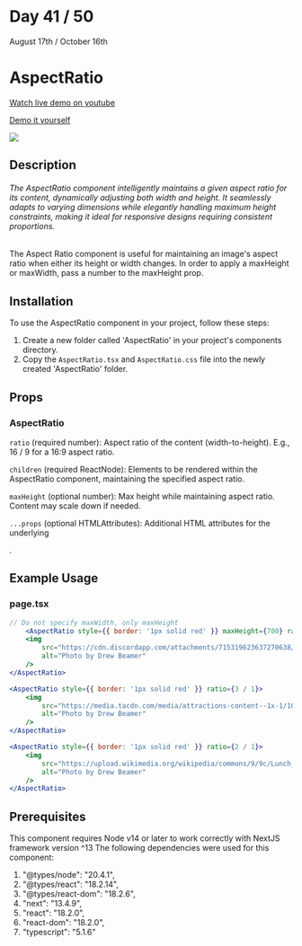 # Day 41 / 50

August 17th / October 16th

# AspectRatio
<a href="https://youtu.be/bJvV43ZRd0A" target="_blank">Watch live demo on youtube</a>

<a href="https:/ / 50daysofcomponents.netlify.app/AspectRatio" target="_blank">Demo it yourself</a>

<a href="https:/ / 50daysofcomponents.netlify.app/AspectRatio" target="_blank"><img src="https://cdn.discordapp.com/attachments/715319623637270638/1141804467243728906/image.png"/></a>  

## Description 

###### The AspectRatio component intelligently maintains a given aspect ratio for its content, dynamically adjusting both width and height. It seamlessly adapts to varying dimensions while elegantly handling maximum height constraints, making it ideal for responsive designs requiring consistent proportions.


The Aspect Ratio component is useful for maintaining an image's aspect ratio when either its height or width changes. In order to apply a maxHeight or maxWidth, pass a number to the maxHeight prop.

## Installation 

To use the AspectRatio component in your project, follow these steps:

1. Create a new folder called 'AspectRatio' in your project's components directory.
2. Copy the `AspectRatio.tsx` and `AspectRatio.css` file into the newly created 'AspectRatio' folder.

## Props 
### AspectRatio
`ratio` (required number): Aspect ratio of the content (width-to-height). E.g., 16 / 9 for a 16:9 aspect ratio.

`children` (required ReactNode): Elements to be rendered within the AspectRatio component, maintaining the specified aspect ratio.

`maxHeight` (optional number): Max height while maintaining aspect ratio. Content may scale down if needed.

`...props` (optional HTMLAttributes<HTMLElement>): Additional HTML attributes for the underlying <div>.

## Example Usage
### page.tsx
```jsx
// Do not specify maxWidth, only maxHeight
    <AspectRatio style={{ border: '1px solid red' }} maxHeight={700} ratio={1 / 1}>
    <img
        src="https://cdn.discordapp.com/attachments/715319623637270638/1141796329564147772/image.png"
        alt="Photo by Drew Beamer"
    />
</AspectRatio>

<AspectRatio style={{ border: '1px solid red' }} ratio={3 / 1}>
    <img
        src="https://media.tacdn.com/media/attractions-content--1x-1/10/5a/80/a6.jpg"
        alt="Photo by Drew Beamer"
    />
</AspectRatio>

<AspectRatio style={{ border: '1px solid red' }} ratio={2 / 1}>
    <img
        src="https://upload.wikimedia.org/wikipedia/commons/9/9c/Lunch_atop_a_Skyscraper_-_Charles_Clyde_Ebbets.jpg"
        alt="Photo by Drew Beamer"
    />
</AspectRatio>
```

## Prerequisites
This component requires Node v14 or later to work correctly with NextJS framework version ^13
The following dependencies were used for this component:
1. "@types/node": "20.4.1",
2. "@types/react": "18.2.14",
3. "@types/react-dom": "18.2.6",
4. "next": "13.4.9",
5. "react": "18.2.0",
6. "react-dom": "18.2.0",
7. "typescript": "5.1.6"

